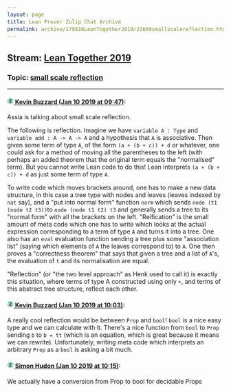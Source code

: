 ```yaml
---
layout: page
title: Lean Prover Zulip Chat Archive 
permalink: archive/179818LeanTogether2019/22669smallscalereflection.html
---
```


## Stream: [Lean Together 2019](index.html)
### Topic: [small scale reflection](22669smallscalereflection.html)

---

#### [![Click to go to Zulip](../../assets/img/zulip2.png) Kevin Buzzard (Jan 10 2019 at 09:47)](https://leanprover.zulipchat.com/#narrow/stream/179818-Lean%20Together%202019/topic/small%20scale%20reflection/near/154824750):
Assia is talking about small scale reflection. 

The following is reflection. Imagine we have `variable A : Type` and `variable add : A -> A -> A` and a hypothesis that `A` is associative. Then given some term of type `A`, of the form `(a + (b + c)) + d` or whatever, one could ask for a method of moving all the parentheses to the left (with perhaps an added theorem that the original term equals the "normalised" term). But you cannot write Lean code to do this! Lean interprets `(a + (b + c)) + d` as just some term of type `A`.

To write code which moves brackets around, one has to make a new data structure, in this case a tree type with nodes and leaves (leaves indexed by `nat` say), and a "put into normal form" function `norm` which sends `node (t1 (node t2 t3))`to `node (node t1 t2) t3` and generally sends a tree to its "normal form" with all the brackets on the left. "Reification" is the small amount of meta code which one has to write which looks at the actual expression corresponding to a term of type `A` and turns it into a tree. One also has an `eval` evaluation function sending a tree plus some "association list" (saying which elements of `A` the leaves correspond to) to `A`. One then proves a "correctness theorem" that says that given a tree and a list of `A`'s, the evaluation of `t` and its normalisation are equal.

"Reflection" (or "the two level approach" as Henk used to call it) is exactly this situation, where terms of type A constructed using only `+`, and terms of this abstract tree structure, reflect each other.

#### [![Click to go to Zulip](../../assets/img/zulip2.png) Kevin Buzzard (Jan 10 2019 at 10:03)](https://leanprover.zulipchat.com/#narrow/stream/179818-Lean%20Together%202019/topic/small%20scale%20reflection/near/154825434):
A really cool reflection would be between `Prop` and `bool`! `bool` is a nice easy type and we can calculate with it. There's a nice function from `bool` to `Prop` sending `b` to `b = tt` (which is an equation, which is great because it means we can rewrite). Unfortunately, writing meta code which interprets an arbitrary `Prop` as a `bool` is asking a bit much.

#### [![Click to go to Zulip](../../assets/img/zulip2.png) Simon Hudon (Jan 10 2019 at 10:15)](https://leanprover.zulipchat.com/#narrow/stream/179818-Lean%20Together%202019/topic/small%20scale%20reflection/near/154825975):
We actually have a conversion from Prop to bool for decidable Props

